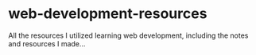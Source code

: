 # web-development-resources
All the resources I utilized learning web development, including the notes and resources I made...
